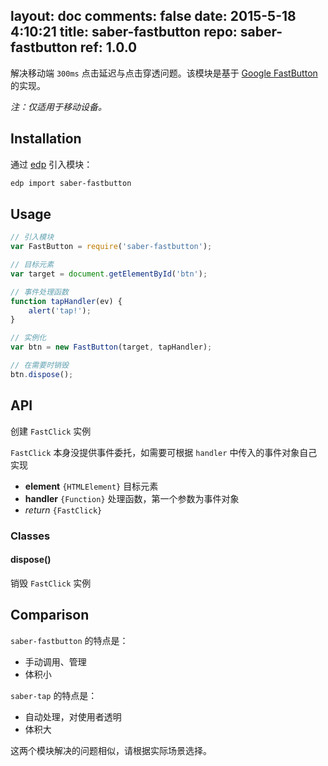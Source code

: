 layout: doc
comments: false
date: 2015-5-18 4:10:21
title: saber-fastbutton
repo: saber-fastbutton
ref: 1.0.0
---

解决移动端 `300ms` 点击延迟与点击穿透问题。该模块是基于 [Google FastButton](https://developers.google.com/mobile/articles/fast_buttons) 的实现。

_注：仅适用于移动设备。_

## Installation

通过 [edp](https://github.com/ecomfe/edp) 引入模块：

```sh
edp import saber-fastbutton
```

## Usage

```js
// 引入模块
var FastButton = require('saber-fastbutton');

// 目标元素
var target = document.getElementById('btn');

// 事件处理函数
function tapHandler(ev) {
    alert('tap!');
}

// 实例化
var btn = new FastButton(target, tapHandler);

// 在需要时销毁
btn.dispose();
```

## API

创建 `FastClick` 实例

`FastClick` 本身没提供事件委托，如需要可根据 `handler` 中传入的事件对象自己实现

* **element** `{HTMLElement}` 目标元素
* **handler** `{Function}` 处理函数，第一个参数为事件对象
* _return_ `{FastClick}`

### Classes

#### dispose()

销毁 `FastClick` 实例

## Comparison

`saber-fastbutton` 的特点是：

* 手动调用、管理
* 体积小

`saber-tap` 的特点是：

* 自动处理，对使用者透明
* 体积大

这两个模块解决的问题相似，请根据实际场景选择。